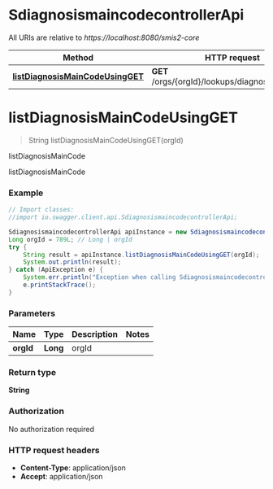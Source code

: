 # SdiagnosismaincodecontrollerApi

All URIs are relative to *https://localhost:8080/smis2-core*

Method | HTTP request | Description
------------- | ------------- | -------------
[**listDiagnosisMainCodeUsingGET**](SdiagnosismaincodecontrollerApi.md#listDiagnosisMainCodeUsingGET) | **GET** /orgs/{orgId}/lookups/diagnosisMainCode | listDiagnosisMainCode


<a name="listDiagnosisMainCodeUsingGET"></a>
# **listDiagnosisMainCodeUsingGET**
> String listDiagnosisMainCodeUsingGET(orgId)

listDiagnosisMainCode

listDiagnosisMainCode

### Example
```java
// Import classes:
//import io.swagger.client.api.SdiagnosismaincodecontrollerApi;

SdiagnosismaincodecontrollerApi apiInstance = new SdiagnosismaincodecontrollerApi();
Long orgId = 789L; // Long | orgId
try {
    String result = apiInstance.listDiagnosisMainCodeUsingGET(orgId);
    System.out.println(result);
} catch (ApiException e) {
    System.err.println("Exception when calling SdiagnosismaincodecontrollerApi#listDiagnosisMainCodeUsingGET");
    e.printStackTrace();
}
```

### Parameters

Name | Type | Description  | Notes
------------- | ------------- | ------------- | -------------
 **orgId** | **Long**| orgId |

### Return type

**String**

### Authorization

No authorization required

### HTTP request headers

 - **Content-Type**: application/json
 - **Accept**: application/json

